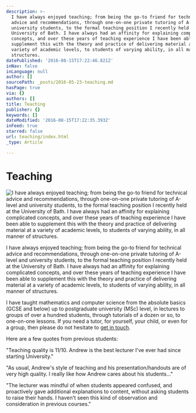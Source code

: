 ```yaml
---
description: >-
  I have always enjoyed teaching; from being the go-to friend for technical
  advice and recommendations, through one-on-one private tutoring of A-level and
  university students, to the formal teaching position I recently held at the
  University of Bath. I have always had an affinity for explaining complicated
  concepts, and over these years of teaching experience I have been able to
  supplement this with the theory and practice of delivering material at a
  variety of academic levels, to students of varying ability, in all manner of
  structures.
datePublished: '2016-08-15T17:22:46.821Z'
inNav: false
inLanguage: null
author: []
sourcePath: _posts/2016-05-23-teaching.md
hasPage: true
via: {}
authors: []
title: Teaching
publisher: {}
keywords: []
dateModified: '2016-08-15T17:22:35.393Z'
inFeed: true
starred: false
url: teaching/index.html
_type: Article

---
```

# Teaching
![I have always enjoyed teaching; from being the go-to friend for technical advice and recommendations, through one-on-one private tutoring of A-level and university students, to the formal teaching position I recently held at the University of Bath. I have always had an affinity for explaining complicated concepts, and over these years of teaching experience I have been able to supplement this with the theory and practice of delivering material at a variety of academic levels, to students of varying ability, in all manner of structures.](https://the-grid-user-content.s3-us-west-2.amazonaws.com/ef2e6a46-7e96-4c78-b93e-2cd60a8befaf.jpg)

I have always enjoyed teaching; from being the go-to friend for technical advice and recommendations, through one-on-one private tutoring of A-level and university students, to the formal teaching position I recently held at the University of Bath. I have always had an affinity for explaining complicated concepts, and over these years of teaching experience I have been able to supplement this with the theory and practice of delivering material at a variety of academic levels, to students of varying ability, in all manner of structures.

I have taught mathematics and computer science from the absolute basics (GCSE and below) up to postgraduate university (MSc) level, in lectures to groups of over a hundred students, through tutorials of a dozen or so, to one-on-one lessons. If you need a tutor, for yourself, your child, or even for a group, then please do not hesitate to [get in touch][0].

Here are a few quotes from previous students:

"Teaching quality is 11/10\. Andrew is the best lecturer I've ever had since starting University."

"As usual, Andrew's style of teaching and his presentation/handouts are of very high quality. I really like how Andrew cares about his students..."

"The lecturer was mindful of when students appeared confused, and proactively gave additional explanations to content, without asking students to raise their hands. I haven't seen this kind of observation and consideration in previous courses."

[0]: mailto:andrewchinery@gmail.com